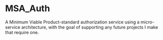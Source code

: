 # MSA_Auth
 A Minimum Viable Product-standard authorization service using a micro-service architecture, with the goal of supporting any future projects I make that require one.
